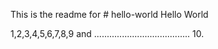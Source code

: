 
This is the readme for # hello-world
Hello World

1,2,3,4,5,6,7,8,9 and ...................................... 10.

